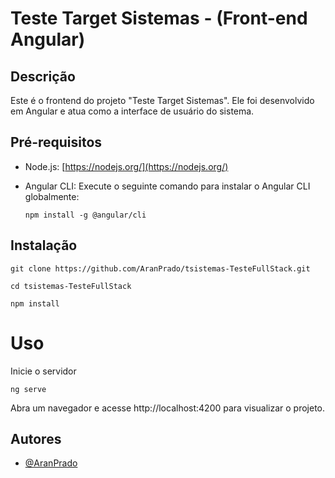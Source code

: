 
# Teste Target Sistemas - (Front-end Angular)

## Descrição

Este é o frontend do projeto "Teste Target Sistemas". Ele foi desenvolvido em Angular e atua como a interface de usuário do sistema.

## Pré-requisitos

- Node.js: [https://nodejs.org/](https://nodejs.org/)
- Angular CLI: Execute o seguinte comando para instalar o Angular CLI globalmente: 

  ```shell
  npm install -g @angular/cli
    ```

## Instalação

```shell
git clone https://github.com/AranPrado/tsistemas-TesteFullStack.git
```
```shell
cd tsistemas-TesteFullStack
```
```shell
npm install
```
# Uso

Inicie o servidor
```shell
ng serve
```
Abra um navegador e acesse http://localhost:4200 para visualizar o projeto.

## Autores

- [@AranPrado](https://github.com/AranPrado)





